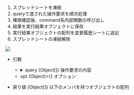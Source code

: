 1. スプレッドシートを凍結
1. queryで渡された操作要求を順次処理
1. 権限確認後、command系内部関数の呼び出し
1. 結果を実行結果オブジェクトに保存
1. 実行結果オブジェクトの配列を変更履歴シートに追記
1. スプレッドシートの凍結解除

![](doc/flowchart.main.webp)

- 引数

  - <details><summary>query {Object[]} 操作要求の内容</summary>
    <!--::$doc/query.md::-->
    </details>
  - opt {Object}={} オプション
    <!--::$doc/opt.md::-->
- 戻り値 {Object[]} 以下のメンバを持つオブジェクトの配列
  <!--::$doc/opt.md::-->
